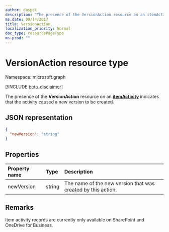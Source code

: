 ```yaml
---
author: daspek
description: "The presence of the VersionAction resource on an itemActivity indicates that the activity caused a new version to be created."
ms.date: 09/14/2017
title: VersionAction
localization_priority: Normal
doc_type: resourcePageType
ms.prod: ""
---
```

# VersionAction resource type

Namespace: microsoft.graph

[!INCLUDE [beta-disclaimer](../../includes/beta-disclaimer.md)]

The presence of the **VersionAction** resource on an [**itemActivity**][activity] indicates that the activity caused a new version to be created.

[activity]: itemactivity.md

## JSON representation

<!-- {
  "blockType": "resource",
  "optionalProperties": [ ],
  "@type": "microsoft.graph.versionAction"
}-->

```json
{
  "newVersion": "string"
}
```

## Properties

| Property name | Type   | Description
|:--------------|:-------|:----------------------------------------------------
| newVersion    | string | The name of the new version that was created by this action.

## Remarks

Item activity records are currently only available on SharePoint and OneDrive for Business.

<!--
{
  "type": "#page.annotation",
  "description": "The VersionAction object provides information about an activity that resulted in a new item version.",
  "keywords": "activities,activity,action,version",
  "section": "documentation",
  "tocPath": "Resources/VersionAction",
  "suppressions": []
}
-->


